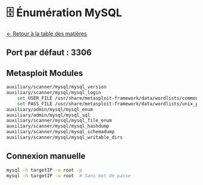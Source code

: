 # 🗄️ Énumération MySQL

[← Retour à la table des matières](../README.md)

## Port par défaut : 3306

## Metasploit Modules
```bash
auxiliary/scanner/mysql/mysql_version
auxiliary/scanner/mysql/mysql_login
    set USER_FILE /usr/share/metasploit-framework/data/wordlists/common_users.txt
    set PASS_FILE /usr/share/metasploit-framework/data/wordlists/unix_passwords.txt
auxiliary/admin/mysql/mysql_enum
auxiliary/admin/mysql/mysql_sql
auxiliary/scanner/mysql/mysql_file_enum
auxiliary/scanner/mysql/mysql_hashdump
auxiliary/scanner/mysql/mysql_schemadump
auxiliary/scanner/mysql/mysql_writable_dirs
```

## Connexion manuelle
```bash
mysql -h targetIP -u root -p
mysql -h targetIP -u root  # Sans mot de passe
```